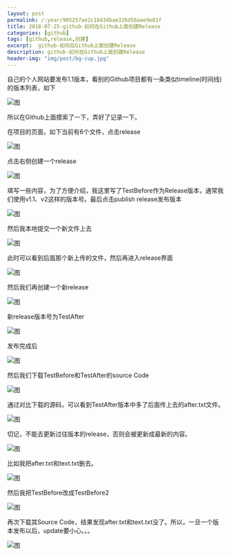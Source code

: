 ```yaml
---
layout: post
permalink: /:year/905257ae2c16434bae326d58aae9e81f
title: 2018-07-25-github-如何在Github上面创建Release
categories: [github]
tags: [github,release,创建]
excerpt:  github-如何在Github上面创建Release
description: github-如何在Github上面创建Release
header-img: "img/post/bg-cup.jpg"
---
```



自己的个人网站要发布1.1版本，看别的Github项目都有一条类似timeline(时间线)的版本列表，如下

![图](http://image.linxingyang.net/image/note/2018-07-25-github/15.png)

所以在Github上面摸索了一下，弄好了记录一下。


在项目的页面，如下当前有6个文件，点击release

![图](http://image.linxingyang.net/image/note/2018-07-25-github/01.png)

点击右侧创建一个release

![图](http://image.linxingyang.net/image/note/2018-07-25-github/02.png)


填写一些内容，为了方便介绍，我这里写了TestBefore作为Release版本，通常我们使用v1.1、v2这样的版本号。最后点击publish release发布版本

![图](http://image.linxingyang.net/image/note/2018-07-25-github/03.png)


然后我本地提交一个新文件上去

![图](http://image.linxingyang.net/image/note/2018-07-25-github/04.png)


此时可以看到后面那个新上传的文件，然后再进入release界面

![图](http://image.linxingyang.net/image/note/2018-07-25-github/05.png)



然后我们再创建一个新release

![图](http://image.linxingyang.net/image/note/2018-07-25-github/06.png)


新release版本号为TestAfter

![图](http://image.linxingyang.net/image/note/2018-07-25-github/07.png)

发布完成后

![图](http://image.linxingyang.net/image/note/2018-07-25-github/08.png)


然后我们下载TestBefore和TestAfter的source Code

![图](http://image.linxingyang.net/image/note/2018-07-25-github/09.png)


通过对比下载的源码，可以看到TestAfter版本中多了后面传上去的after.txt文件。

![图](http://image.linxingyang.net/image/note/2018-07-25-github/10.png)



切记，不能去更新过往版本的release，否则会被更新成最新的内容。

![图](http://image.linxingyang.net/image/note/2018-07-25-github/11.png)


比如我把after.txt和text.txt删去。

![图](http://image.linxingyang.net/image/note/2018-07-25-github/14.png)


然后我把TestBefore改成TestBefore2

![图](http://image.linxingyang.net/image/note/2018-07-25-github/12.png)


再次下载其Source Code，结果发现after.txt和text.txt没了。所以，一旦一个版本发布以后，update要小心。。。

![图](http://image.linxingyang.net/image/note/2018-07-25-github/13.png)

